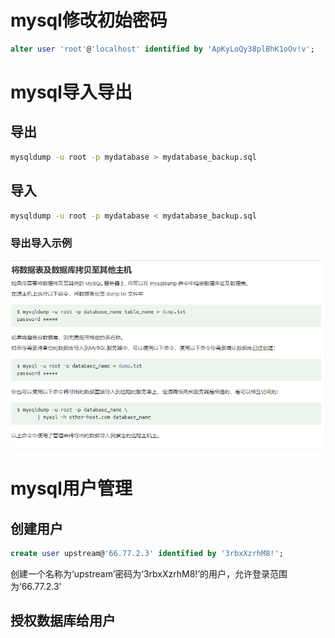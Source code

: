 # mysql修改初始密码

```sql
alter user 'root'@'localhost' identified by 'ApKyLoQy38plBhK1oOv!v';
```

# mysql导入导出

## 导出

```bash
mysqldump -u root -p mydatabase > mydatabase_backup.sql
```

## 导入

```bash
mysqldump -u root -p mydatabase < mydatabase_backup.sql
```

### 导出导入示例

![image-20240523200509508](./img/image-20240523200509508.png)

# mysql用户管理

## 创建用户

```sql
create user upstream@'66.77.2.3' identified by '3rbxXzrhM8!';
```

创建一个名称为‘upstream’密码为‘3rbxXzrhM8!’的用户，允许登录范围为‘66.77.2.3’

## 授权数据库给用户


